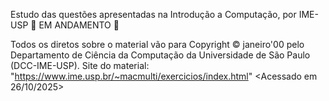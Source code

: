 Estudo das questões apresentadas na Introdução a Computação, por IME-USP
🚧 EM ANDAMENTO 🚧

Todos os diretos sobre o material vão para Copyright © janeiro'00 pelo Departamento de Ciência da Computação da Universidade de São Paulo (DCC-IME-USP).
Site do material: "https://www.ime.usp.br/~macmulti/exercicios/index.html" <Acessado em 26/10/2025>

